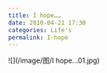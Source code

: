 ```yaml
---
title: I hope……
date: 2010-04-21 17:30
categories: Life's
permalink: I-hope
---
```


![](/image/图/I hope...01.jpg)